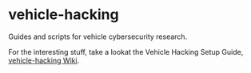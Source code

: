 # vehicle-hacking
Guides and scripts for vehicle cybersecurity research.

For the interesting stuff, take a lookat the Vehicle Hacking Setup Guide, [vehicle-hacking Wiki](https://github.com/mortedamos/vehicle-hacking/wiki/Vehicle-Hacking-Setup-Guide:-Part-0:-Introduction).
